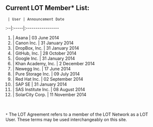 ## Current LOT Member* List:

 	 | User | Announcement Date
:--|:-----|:----------------- 	
1. | Asana | 03 June 2014
2. |	Canon Inc. | 31 January 2014
3. |	DropBox, Inc. | 31 January 2014
4. |	GitHub, Inc. | 28 October 2014
5. |	Google Inc. | 31 January 2014
6. |	Khan Academy, Inc. | 2 December 2014
7. |	Newegg Inc. | 17 June 2014
8. |	Pure Storage Inc. | 09 July 2014
9. |	Red Hat Inc. | 02 September 2014
10. |	SAP SE | 31 January 2014
11. |	SAS Institute Inc. | 08 August 2014
12. |	SolarCity Corp. | 11 November 2014

<br><br>`*` The LOT Agreement refers to a member of the LOT Network as a LOT User. These terms may be used interchangeably on this site. 
